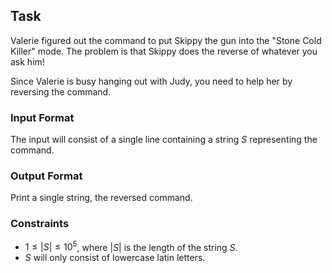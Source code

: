 ## Task

Valerie figured out the command to put Skippy the gun into the "Stone Cold Killer" mode. The problem is that Skippy does the reverse of whatever you ask him!

Since Valerie is busy hanging out with Judy, you need to help her by reversing the command.

### Input Format

The input will consist of a single line containing a string $S$ representing the command.

### Output Format

Print a single string, the reversed command.

### Constraints

*   $1 \leq |S| \leq 10^5$, where $|S|$ is the length of the string $S$.
*   $S$ will only consist of lowercase latin letters.